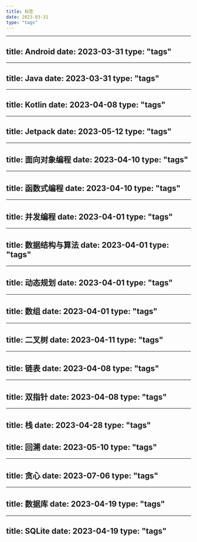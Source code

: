 ```yaml
---
title: 标签
date: 2023-03-31
type: "tags"
---
```

---
title: Android
date: 2023-03-31
type: "tags"
---
---
title: Java
date: 2023-03-31
type: "tags"
---
---
title: Kotlin
date: 2023-04-08
type: "tags"
---
---
title: Jetpack
date: 2023-05-12
type: "tags"
---
---
title: 面向对象编程
date: 2023-04-10
type: "tags"
---
---
title: 函数式编程
date: 2023-04-10
type: "tags"
---
---
title: 并发编程
date: 2023-04-01
type: "tags"
---
---
title: 数据结构与算法
date: 2023-04-01
type: "tags"
---
---
title: 动态规划
date: 2023-04-01
type: "tags"
---
---
title: 数组
date: 2023-04-01
type: "tags"
---
---
title: 二叉树
date: 2023-04-11
type: "tags"
---
---
title: 链表
date: 2023-04-08
type: "tags"
---
---
title: 双指针
date: 2023-04-08
type: "tags"
---
---
title: 栈
date: 2023-04-28
type: "tags"
------
title: 回溯
date: 2023-05-10
type: "tags"
---
---
title: 贪心
date: 2023-07-06
type: "tags"
---
---
title: 数据库
date: 2023-04-19
type: "tags"
---
---
title: SQLite
date: 2023-04-19
type: "tags"
---